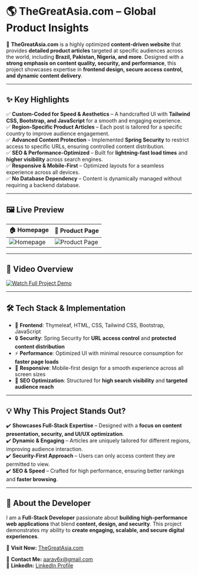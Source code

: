# 🌎 TheGreatAsia.com – Global Product Insights  

🚀 **TheGreatAsia.com** is a highly optimized **content-driven website** that provides **detailed product articles** targeted at specific audiences across the world, including **Brazil, Pakistan, Nigeria, and more**. Designed with a **strong emphasis on content quality, security, and performance**, this project showcases expertise in **frontend design, secure access control, and dynamic content delivery**.  

---

## ✨ Key Highlights  

✅ **Custom-Coded for Speed & Aesthetics** – A handcrafted UI with **Tailwind CSS, Bootstrap, and JavaScript** for a smooth and engaging experience.  
✅ **Region-Specific Product Articles** – Each post is tailored for a specific country to improve audience engagement.  
✅ **Advanced Content Protection** – Implemented **Spring Security** to restrict access to specific URLs, ensuring controlled content distribution.  
✅ **SEO & Performance-Optimized** – Built for **lightning-fast load times** and **higher visibility** across search engines.  
✅ **Responsive & Mobile-First** – Optimized layouts for a seamless experience across all devices.  
✅ **No Database Dependency** – Content is dynamically managed without requiring a backend database.  

---

## 🖼️ Live Preview  

| 🏠 Homepage | 📱 Product Page |  
|------------|---------------|  
| ![Homepage](https://github.com/user-attachments/assets/e3a26893-26dd-4e91-9043-c7a52f052cc2) | ![Product Page](https://github.com/user-attachments/assets/f2acb632-1548-400e-9a5e-56500aa3d986) |  

---

## 🎥 Video Overview  

[![Watch Full Project Demo](https://github.com/user-attachments/assets/4cde0461-a548-49a4-9215-082731d82bcb)](https://github.com/user-attachments/assets/0e59bbd4-a9a7-4cb6-bbb8-cbc5e6717c0b)  

---

## 🛠️ Tech Stack & Implementation  

- 🎨 **Frontend**: Thymeleaf, HTML, CSS, Tailwind CSS, Bootstrap, JavaScript  
- 🔒 **Security**: Spring Security for **URL access control** and **protected content distribution**  
- ⚡ **Performance**: Optimized UI with minimal resource consumption for **faster page loads**  
- 📱 **Responsive**: Mobile-first design for a smooth experience across all screen sizes  
- 🚀 **SEO Optimization**: Structured for **high search visibility** and **targeted audience reach**  

---

## 💡 Why This Project Stands Out?  

✔️ **Showcases Full-Stack Expertise** – Designed with a **focus on content presentation, security, and UI/UX optimization**.  
✔️ **Dynamic & Engaging** – Articles are uniquely tailored for different regions, improving audience interaction.  
✔️ **Security-First Approach** – Users can only access content they are permitted to view.  
✔️ **SEO & Speed** – Crafted for high performance, ensuring better rankings and **faster browsing**.  

---

## 📌 About the Developer  

I am a **Full-Stack Developer** passionate about **building high-performance web applications** that blend **content, design, and security**. This project demonstrates my ability to **create engaging, scalable, and secure digital experiences**.  

🔗 **Visit Now:** [TheGreatAsia.com](https://www.thegreatasia.com)  

📧 **Contact Me:** [aarav6x@gmail.com](mailto:aarav6x@gmail.com)  
🔗 **LinkedIn:** [LinkedIn Profile](https://www.linkedin.com/in/aarav6x)  
